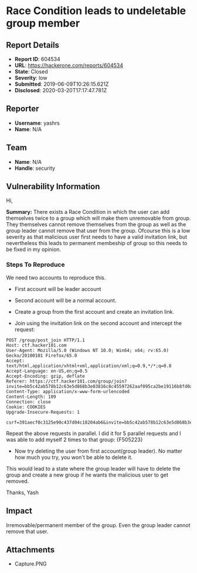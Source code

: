 # Race Condition leads to undeletable group member

## Report Details
- **Report ID**: 604534
- **URL**: https://hackerone.com/reports/604534
- **State**: Closed
- **Severity**: low
- **Submitted**: 2019-06-09T10:26:15.621Z
- **Disclosed**: 2020-03-20T17:17:47.781Z

## Reporter
- **Username**: yashrs
- **Name**: N/A

## Team
- **Name**: N/A
- **Handle**: security

## Vulnerability Information
Hi,

**Summary:**
There exists a Race Condition in which the user can add themselves twice to a group which will make them unremovable from group. They themselves cannot remove themselves from the group as well as the group leader cannot remove that user from the group. Ofcourse this is a low severity as that malicious user first needs to have a valid invitation link, but nevertheless this leads to permanent membeship of group so this needs to be fixed in my opinion.


### Steps To Reproduce

We need two accounts to reproduce this.

- First account will be leader account
- Second account will be a normal account.

- Create a group from the first account and create an invitation link.
- Join using the invitation link on the second account and intercept the request:

```
POST /group/post_join HTTP/1.1
Host: ctf.hacker101.com
User-Agent: Mozilla/5.0 (Windows NT 10.0; Win64; x64; rv:65.0) Gecko/20100101 Firefox/65.0
Accept: text/html,application/xhtml+xml,application/xml;q=0.9,*/*;q=0.8
Accept-Language: en-US,en;q=0.5
Accept-Encoding: gzip, deflate
Referer: https://ctf.hacker101.com/group/join?invite=bb5c42ab578b12c63e5d868b3e03816c8c45597262aaf095ca2be19116b8fd0a
Content-Type: application/x-www-form-urlencoded
Content-Length: 109
Connection: close
Cookie: COOKIES
Upgrade-Insecure-Requests: 1

csrf=391aecf0c3125e90c437d04c18204ab6&invite=bb5c42ab578b12c63e5d868b3e03816c8c45597262aaf095ca2be19116b8fd0a
```

Repeat the above requests in parallel. I did it for 5 parallel requests and I was able to add myself 2 times to that group:
{F505223}

- Now try deleting the user from first account(group leader). No matter how much you try, you won't be able to delete it.

This would lead to a state where the group leader will have to delete the group and create a new group if he wants the malicious user to get removed. 

Thanks,
Yash

## Impact

Irremovable/permanent member of the group. Even the group leader cannot remove that user.

## Attachments
- Capture.PNG
